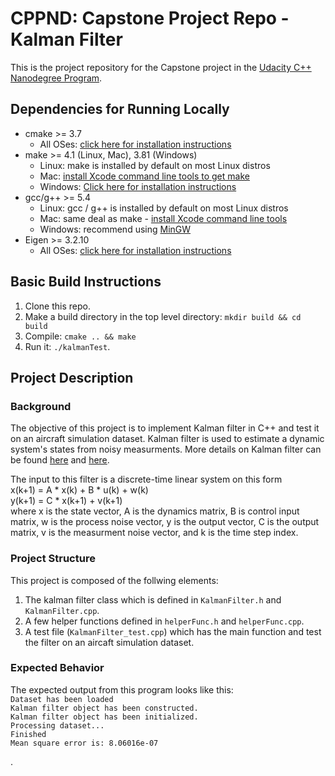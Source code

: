 # CPPND: Capstone Project Repo - Kalman Filter

This is the project repository for the Capstone project in the [Udacity C++ Nanodegree Program](https://www.udacity.com/course/c-plus-plus-nanodegree--nd213).


## Dependencies for Running Locally
* cmake >= 3.7
  * All OSes: [click here for installation instructions](https://cmake.org/install/)
* make >= 4.1 (Linux, Mac), 3.81 (Windows)
  * Linux: make is installed by default on most Linux distros
  * Mac: [install Xcode command line tools to get make](https://developer.apple.com/xcode/features/)
  * Windows: [Click here for installation instructions](http://gnuwin32.sourceforge.net/packages/make.htm)
* gcc/g++ >= 5.4
  * Linux: gcc / g++ is installed by default on most Linux distros
  * Mac: same deal as make - [install Xcode command line tools](https://developer.apple.com/xcode/features/)
  * Windows: recommend using [MinGW](http://www.mingw.org/)
* Eigen >= 3.2.10
  * All OSes: [click here for installation instructions](http://eigen.tuxfamily.org/dox/GettingStarted.html)

## Basic Build Instructions

1. Clone this repo.
2. Make a build directory in the top level directory: `mkdir build && cd build`
3. Compile: `cmake .. && make`
4. Run it: `./kalmanTest`.

## Project Description

### Background
The objective of this project is to implement Kalman filter in C++ and test it on an aircraft simulation dataset.
Kalman filter is used to estimate a dynamic system's states from noisy measurments. More details on Kalman filter can be found [here](https://books.google.com/books?hl=en&lr=&id=UiMVoP_7TZkC&oi=fnd&pg=PR3&dq=+Dan+Simon+-+Optimal+State+Estimation_+Kalman,+H+Infinity,+and+Nonlinear+Approaches+&ots=L1Gf1DLgtg&sig=SzaCp18NVabM3_y-_tNOuYEz2Bc#v=onepage&q=Dan%20Simon%20-%20Optimal%20State%20Estimation_%20Kalman%2C%20H%20Infinity%2C%20and%20Nonlinear%20Approaches&f=false) and [here](http://www.cs.unc.edu/~welch/media/pdf/kalman_intro.pdf).

The input to this filter is a discrete-time linear system on this form <br />
x(k+1) = A * x(k) + B * u(k) + w(k) <br />
y(k+1) = C * x(k+1) + v(k+1) <br />
where x is the state vector, A is the dynamics matrix, B is control input matrix, w is the process noise vector, y is the output vector, C is the output matrix, v is the measurment noise vector, and k is the time step index.

### Project Structure
This project is composed of the follwing elements:
1. The kalman filter class which is defined in `KalmanFilter.h` and `KalmanFilter.cpp`.
2. A few helper functions defined in `helperFunc.h` and `helperFunc.cpp`.
3. A test file (`KalmanFilter_test.cpp`) which has the main function and test the filter on an aircaft simulation dataset.

### Expected Behavior
The expected output from this program looks like this: <br />
`Dataset has been loaded` <br />
`Kalman filter object has been constructed.` <br />
`Kalman filter object has been initialized.` <br />
`Processing dataset...` <br />
`Finished` <br />
`Mean square error is: 8.06016e-07` <br />

.
